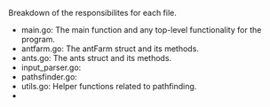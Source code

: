 Breakdown of the responsibilites for each file.

- main.go: The main function and any top-level functionality for the program.
- antfarm.go: The antFarm struct and its methods.
- ants.go: The ants struct and its methods.
- input_parser.go:
- pathsfinder.go:
- utils.go: Helper functions related to pathfinding.
- 
